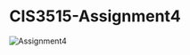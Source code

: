 # CIS3515-Assignment4

![Assignment4](https://user-images.githubusercontent.com/28942562/96196471-6f420d00-0f1d-11eb-8e47-4b185ec04fd3.png)
